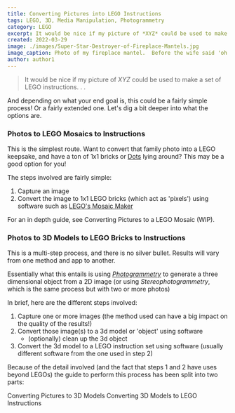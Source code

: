 ```yaml
---
title: Converting Pictures into LEGO Instructions
tags: LEGO, 3D, Media Manipulation, Photogrammetry
category: LEGO
excerpt: It would be nice if my picture of *XYZ* could be used to make a set of LEGO instructions
created: 2022-03-29
image: ./images/Super-Star-Destroyer-of-Fireplace-Mantels.jpg
image_caption: Photo of my fireplace mantel.  Before the wife said 'oh this is not happening'
author: author1
---
```

> It would be nice if my picture of *XYZ* could be used to make a set of LEGO instructions. . .

And depending on what your end goal is, this could be a fairly simple process!  Or a fairly extended one.  Let's dig a bit deeper into what the options are.

### Photos to LEGO Mosaics to Instructions

This is the simplest route.  Want to convert that family photo into a LEGO keepsake, and have a ton of 1x1 bricks or [<u>Dots</u>](https://www.lego.com/en-us/product/big-message-board-41952) lying around?  This may be a good option for you!

The steps involved are fairly simple:
1. Capture an image
2. Convert the image to 1x1 LEGO bricks (which act as 'pixels') using software such as [LEGO's Mosaic Maker](https://www.lego.com/en-us/mosaic-maker)

For an in depth guide, see Converting Pictures to a LEGO Mosaic (WIP).

### Photos to 3D Models to LEGO Bricks to Instructions

This is a multi-step process, and there is no silver bullet.  Results will vary from one method and app to another.

Essentially what this entails is using [<u>*Photogrammetry*</u>](https://en.wikipedia.org/wiki/Photogrammetry) to generate a three dimensional object from a 2D image (or using *Stereophotogrammetry*, which is the same process but with two or more photos)

In brief, here are the different steps involved:
1. Capture one or more images (the method used can have a big impact on the quality of the results!)
2. Convert those image(s) to a 3d model or 'object' using software
    - (optionally) clean up the 3d object
3. Convert the 3d model to a LEGO instruction set using software (usually different software from the one used in step 2)

Because of the detail involved (and the fact that steps 1 and 2 have uses beyond LEGOs) the guide to perform this process has been split into two parts:

Converting Pictures to 3D Models
Converting 3D Models to LEGO Instructions
